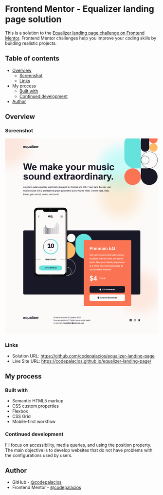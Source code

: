 # Frontend Mentor - Equalizer landing page solution

This is a solution to the [Equalizer landing page challenge on Frontend Mentor](https://www.frontendmentor.io/challenges/equalizer-landing-page-7VJ4gp3DE). Frontend Mentor challenges help you improve your coding skills by building realistic projects.

## Table of contents

- [Overview](#overview)
  - [Screenshot](#screenshot)
  - [Links](#links)
- [My process](#my-process)
  - [Built with](#built-with)
  - [Continued development](#continued-development)
- [Author](#author)

## Overview

### Screenshot

![](./assets/imgs/Screenshot.png)

### Links

- Solution URL: <https://github.com/codepalacios/equalizer-landing-page>
- Live Site URL: <https://codepalacios.github.io/equalizer-landing-page/>

## My process

### Built with

- Semantic HTML5 markup
- CSS custom properties
- Flexbox
- CSS Grid
- Mobile-first workflow

### Continued development

I'll focus on accessibility, media queries, and using the position property. The main objective is to develop websites that do not have problems with the configurations used by users.

## Author

- GitHub - [@codepalacios](https://github.com/codepalacios)
- Frontend Mentor - [@codepalacios](https://www.frontendmentor.io/profile/codepalacios)
